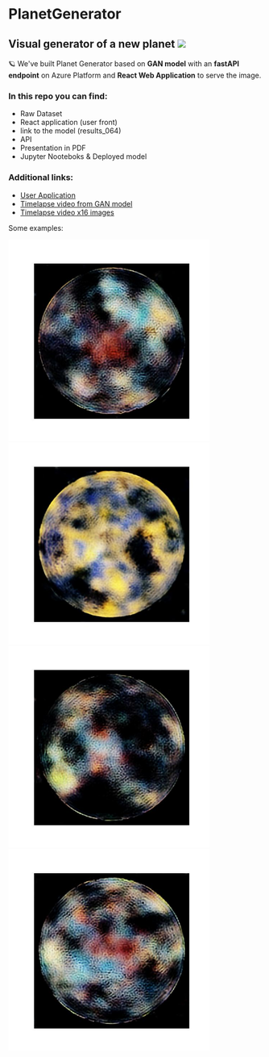 # PlanetGenerator
## Visual generator of a new planet <img src="https://media.giphy.com/media/hvRJCLFzcasrR4ia7z/giphy.gif" width="25px">  

🪐 We've built Planet Generator based on **GAN model** with an **fastAPI endpoint** on Azure Platform and **React Web Application** to serve the image.  

### In this repo you can find:  
- Raw Dataset  
- React application (user front)  
- link to the model (results_064)   
- API  
- Presentation in PDF  
- Jupyter Nooteboks & Deployed model  

### Additional links:  
- [User Application](http://tomsoft1.pl)   
- [Timelapse video from GAN model](https://www.youtube.com/watch?v=6cA5EBKaYPA)  
- [Timelapse video x16 images](https://www.youtube.com/watch?v=8uJJ34HcdXM)  


Some examples:

<img src="https://raw.githubusercontent.com/mulatom1/PlanetGenerator/main/NOTEBOOKS/results_512_v2/images/S008_E020_IMG003.jpg" width="400">

<img src="https://raw.githubusercontent.com/mulatom1/PlanetGenerator/main/NOTEBOOKS/results_512_v2/images/S008_E016_IMG002.jpg" width="400">

<img src="https://raw.githubusercontent.com/mulatom1/PlanetGenerator/main/NOTEBOOKS/results_512_v2/images/S008_E020_IMG007.jpg" width="400">

<img src="https://raw.githubusercontent.com/mulatom1/PlanetGenerator/main/NOTEBOOKS/results_512_v2/images/S008_E020_IMG012.jpg" width="400">
